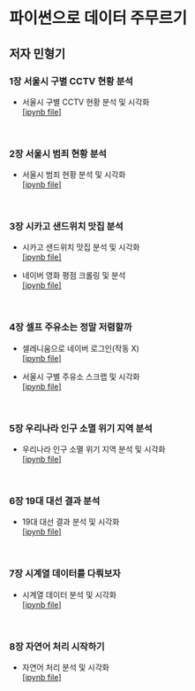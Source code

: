 파이썬으로 데이터 주무르기
============================
저자 민형기
-----------------------------

### 1장 서울시 구별 CCTV 현황 분석
- 서울시 구별 CCTV 현황 분석 및 시각화<br/>
[[ipynb file]](https://github.com/alstn2468/Python_Data_Science/blob/master/source_code/Chapter_1_Seoul_CCTV_Data.ipynb)

<br/>

### 2장 서울시 범죄 현황 분석
- 서울시 범죄 현황 분석 및 시각화<br/>
[[ipynb file]](https://github.com/alstn2468/Python_Data_Science/blob/master/source_code/Chapter_2_Seoul_Crime_Data.ipynb)

<br/>

### 3장 시카고 샌드위치 맛집 분석
- 시카고 샌드위치 맛집 분석 및 시각화<br/>
[[ipynb file]](https://github.com/alstn2468/Python_Data_Science/blob/master/source_code/Chapter_3_1_Web_Parsing_Example.ipynb)

- 네이버 영화 평점 크롤링 및 분석<br/>
 [[ipynb file]](https://github.com/alstn2468/Python_Data_Science/blob/master/source_code/Chapter_3_2_Naver_Movie_Rank.ipynb)

<br/>

### 4장 셀프 주유소는 정말 저렴할까
- 셀레니움으로 네이버 로그인(작동 X)<br/>
[[ipynb file]](https://github.com/alstn2468/Python_Data_Science/blob/master/source_code/Chapter_4_1_Selenium_Naver_Login.ipynb)

- 서울시 구별 주유소 스크랩 및 시각화<br/>
[[ipynb file]](https://github.com/alstn2468/Python_Data_Science/blob/master/source_code/Chapter_4_2_Self_Oil_Station_Price.ipynb)

<br/>

### 5장 우리나라 인구 소멸 위기 지역 분석
- 우리나라 인구 소멸 위기 지역 분석 및 시각화<br/>
[[ipynb file]](https://github.com/alstn2468/Python_Data_Science/blob/master/source_code/Chapter_5_Population_Using_Korea_Map.ipynb)

<br/>

### 6장 19대 대선 결과 분석
- 19대 대선 결과 분석 및 시각화<br/>
[[ipynb file]](https://github.com/alstn2468/Python_Data_Science/blob/master/source_code/Chapter_6_Election_Result.ipynb)

<br/>

### 7장 시계열 데이터를 다뤄보자
- 시계열 데이터 분석 및 시각화<br/>
[[ipynb file]](https://github.com/alstn2468/Python_Data_Science/blob/master/source_code/Chapter_7_Time_Series_Data_Handle.ipynb)

<br/>

### 8장 자연어 처리 시작하기
- 자연어 처리 분석 및 시각화<br/>
[[ipynb file]](https://github.com/alstn2468/Python_Data_Science/blob/master/source_code)
